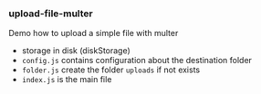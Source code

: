 ### upload-file-multer

Demo how to upload a simple file with multer

* storage in disk (diskStorage)
* `config.js` contains configuration about the destination folder
* `folder.js` create the folder `uploads` if not exists
* `index.js` is the main file